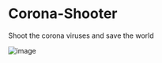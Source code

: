 # Corona-Shooter
Shoot the corona viruses and save the world

![image](https://user-images.githubusercontent.com/64016811/207356281-611235ba-257b-43a0-bcf5-f5e9b1729b69.png)
